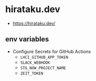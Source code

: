 # hirataku.dev

- https://hirataku.dev/

## env variables

- Configure Secrets for GitHub Actions
  - `LHCI_GITHUB_APP_TOKEN`
  - `SLACK_WEBHOOK`
  - `STG_NOW_PROJECT_NAME`
  - `ZEIT_TOKEN`

